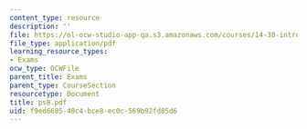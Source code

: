 ```yaml
---
content_type: resource
description: ''
file: https://ol-ocw-studio-app-qa.s3.amazonaws.com/courses/14-30-introduction-to-statistical-method-in-economics-spring-2006/f9ed668548c4bce8ec0c569b92fd85d6_ps8.pdf
file_type: application/pdf
learning_resource_types:
- Exams
ocw_type: OCWFile
parent_title: Exams
parent_type: CourseSection
resourcetype: Document
title: ps8.pdf
uid: f9ed6685-48c4-bce8-ec0c-569b92fd85d6
---
```

